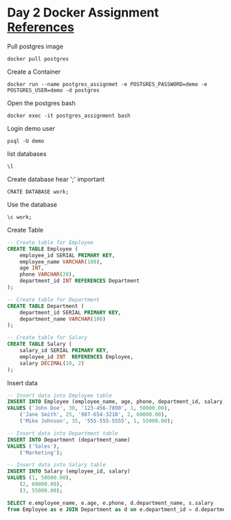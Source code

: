 # Day 2 Docker Assignment [References](https://tomcam.github.io/postgres/)

Pull postgres image

```
docker pull postgres
```

Create a Container
```
docker run --name postgres_assignmet -e POSTGRES_PASSWORD=demo -e POSTGRES_USER=demo -d postgres
```

Open the postgres bash
```
docker exec -it postgres_assignment bash
```

Login demo user
```
psql -U demo
```

list databases

```
\l
```
Create database hear ';' important 

```
CRATE DATABASE work;
```
Use the database

```
\c work;
```

Create Table
```sql
-- Create table for Employee
CREATE TABLE Employee (
    employee_id SERIAL PRIMARY KEY,
    employee_name VARCHAR(100),
    age INT,
    phone VARCHAR(20),
    department_id INT REFERENCES Department
);

-- Create table for Department
CREATE TABLE Department (
    department_id SERIAL PRIMARY KEY,
    department_name VARCHAR(100)
);

-- Create table for Salary
CREATE TABLE Salary (
    salary_id SERIAL PRIMARY KEY,
    employee_id INT  REFERENCES Employee,
    salary DECIMAL(10, 2)
);
```
Insert data

```sql
-- Insert data into Employee table
INSERT INTO Employee (employee_name, age, phone, department_id, salary)
VALUES ('John Doe', 30, '123-456-7890', 1, 50000.00),
    ('Jane Smith', 25, '987-654-3210', 2, 60000.00),
    ('Mike Johnson', 35, '555-555-5555', 1, 55000.00);

-- Insert data into Department table
INSERT INTO Department (department_name)
VALUES ('Sales'),
    ('Marketing');

-- Insert data into Salary table
INSERT INTO Salary (employee_id, salary)
VALUES (1, 50000.00),
    (2, 60000.00),
    (3, 55000.00);
```

```sql
SELECT e.employee_name, e.age, e.phone, d.department_name, s.salary
from Employee as e JOIN Department as d on e.department_id = d.department_id JOIN Salary as s on e.employee_id = s.employee_id;
```

